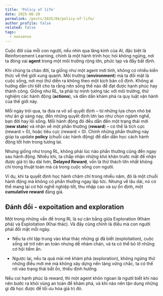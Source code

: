 ```yaml
---
title: 'Policy of life'
date: 2025-06-20
permalink: /posts/2025/04/policy-of-life/
author_profile: false
related: false
tags:
  - nonsense
---
```

Cuộc đời của mỗi con người, nếu nhìn qua lăng kính của AI, đặc biệt là Reinforcement Learning, chính là một hành trình học hỏi không ngừng, nơi ta đóng vai **agent** trong một môi trường rộng lớn, phức tạp và đầy bất định.

Khi chúng ta chào đời, ta giống như một agent mới tinh, không có nhiều kiến thức về thế giới xung quanh. Môi trường (**environment**) mà ta đối mặt là cuộc sống, nơi mọi thứ diễn ra không theo một kịch bản cố định. Không ai hướng dẫn chi tiết cho ta rằng nên sống thế nào để đạt được hạnh phúc hay thành công. Giống như RL, ta phải tự mình tương tác với môi trường, thử nghiệm các hành động (**actions**), và dần dần khám phá ra quy luật vận hành của thế giới này. 

Mỗi ngày trôi qua, ta đưa ra vô số quyết định – từ những lựa chọn nhỏ bé như ăn gì sáng nay, đến những quyết định lớn lao như chọn ngành nghề, bạn đời hay lối sống. Mỗi hành động đó đều dẫn đến một trạng thái mới (**new state**) và nhận về một phần thưởng (**reward**) – có thể là tích cực (reward > 0), hoặc tiêu cực (reward < 0). Chính những phần thưởng này giúp ta update **policy** (chuỗi các hành động) để dần dần học cách hành động tốt hơn trong tương lai.

Nhưng giống như trong RL, không phải lúc nào phần thưởng cũng đến ngay sau hành động. Nhiều khi, ta chấp nhận những khó khăn trước mắt để nhận được giá trị lâu dài hơn, **Delayed Reward**, vốn là thử thách lớn nhất không chỉ trong thuật toán mà cả trong cuộc sống con người.

Ví dụ, khi ta quyết định học hành chăm chỉ trong nhiều năm, đó là một chuỗi hành động mà không có phần thưởng ngay lập tức. Nhưng về lâu dài, nó có thể mang lại cơ hội nghề nghiệp tốt, thu nhập cao và sự ổn định, một **cumulative reward** đáng giá.

## Đánh đổi - expoitation and exploration
Một trong những vấn đề trong RL là sự cân bằng giữa Exploration (Khám phá) và Exploitation (Khai thác). Và đây cũng chính là điều mà con người phải đối mặt mỗi ngày.

* Nếu ta chỉ tập trung vào khai thác những gì đã biết (exploitation), cuộc sống sẽ trở nên an toàn nhưng dễ nhàm chán, và ta có thể bỏ lỡ những cơ hội tiềm ẩn.

* Ngược lại, nếu ta quá mải mê khám phá (exploration), không ngừng thử những điều mới mẻ mà không xây dựng nền tảng vững chắc, ta có thể rơi vào trạng thái bất ổn, thiếu định hướng.

Nếu coi hạnh phúc là reward, thì một agent khôn ngoan là người biết khi nào nên bước ra khỏi vùng an toàn để khám phá, và khi nào nên tận dụng những gì đã học được để tối ưu hóa giá trị đó.
